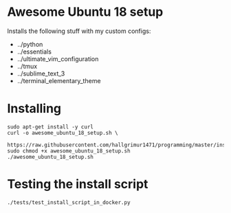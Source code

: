 # Awesome Ubuntu 18 setup

Installs the following stuff with my custom configs:

* ../python
* ../essentials
* ../ultimate_vim_configuration
* ../tmux
* ../sublime_text_3
* ../terminal_elementary_theme

# Installing

```
sudo apt-get install -y curl
curl -o awesome_ubuntu_18_setup.sh \
  https://raw.githubusercontent.com/hallgrimur1471/programming/master/install_scripts/awesome_ubuntu_18_setup/install.py
sudo chmod +x awesome_ubuntu_18_setup.sh
./awesome_ubuntu_18_setup.sh
```

# Testing the install script

```
./tests/test_install_script_in_docker.py
```
